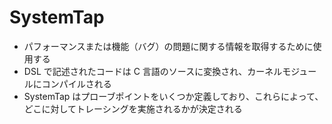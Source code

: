 # SystemTap

- パフォーマンスまたは機能（バグ）の問題に関する情報を取得するために使用する
- DSL で記述されたコードは C 言語のソースに変換され、カーネルモジュールにコンパイルされる
- SystemTap はプローブポイントをいくつか定義しており、これらによって、どこに対してトレーシングを実施されるかが決定される
